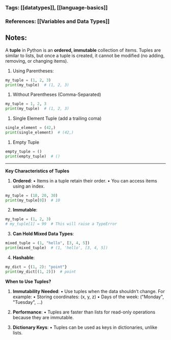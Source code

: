 ### Tags: [[datatypes]], [[language-basics]]
### References: [[Variables and Data Types]]

## Notes:

A **tuple** in Python is an **ordered, immutable** collection of items. Tuples are similar to lists, but once a tuple is created, it cannot be modified (no adding, removing, or changing items).

1. Using Parentheses:
```python
my_tuple = (1, 2, 3)
print(my_tuple)  # (1, 2, 3)
```

1. Without Parentheses (Comma-Separated)
```python
my_tuple = 1, 2, 3
print(my_tuple)  # (1, 2, 3)
```

1. Single Element Tuple (add a trailing coma)
```python
single_element = (42,)
print(single_element)  # (42,)
```

1. Empty Tuple
```python
empty_tuple = ()
print(empty_tuple)  # ()
```


---

**Key Characteristics of Tuples**

1. **Ordered**:
• Items in a tuple retain their order.
• You can access items using an index.

```python
my_tuple = (10, 20, 30)
print(my_tuple[0])  # 10
```

2. **Immutable**:
```python
my_tuple = (1, 2, 3)
# my_tuple[1] = 99  # This will raise a TypeError
```

3. **Can Hold Mixed Data Types**:
```python
mixed_tuple = (1, "hello", [3, 4, 5])
print(mixed_tuple)  # (1, 'hello', [3, 4, 5])
```

4. **Hashable**:
```python
my_dict = {(1, 2): "point"}
print(my_dict[(1, 2)])  # point
```

**When to Use Tuples?**

1. **Immutability Needed**:
• Use tuples when the data shouldn’t change. For example:
• Storing coordinates: (x, y, z)
• Days of the week: ("Monday", "Tuesday", ...)

2. **Performance**:
• Tuples are faster than lists for read-only operations because they are immutable.

3. **Dictionary Keys**:
• Tuples can be used as keys in dictionaries, unlike lists.